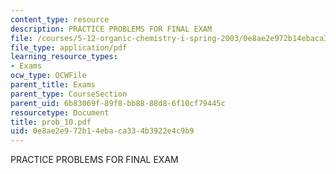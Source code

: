 ```yaml
---
content_type: resource
description: PRACTICE PROBLEMS FOR FINAL EXAM
file: /courses/5-12-organic-chemistry-i-spring-2003/0e8ae2e972b14ebaca334b3922e4c9b9_prob_10.pdf
file_type: application/pdf
learning_resource_types:
- Exams
ocw_type: OCWFile
parent_title: Exams
parent_type: CourseSection
parent_uid: 6b83069f-89f0-bb88-88d8-6f10cf79445c
resourcetype: Document
title: prob_10.pdf
uid: 0e8ae2e9-72b1-4eba-ca33-4b3922e4c9b9
---
```

PRACTICE PROBLEMS FOR FINAL EXAM

